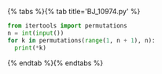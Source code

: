 {% tabs %}{% tab title='BJ_10974.py' %}

```py
from itertools import permutations
n = int(input())
for k in permutations(range(1, n + 1), n):
  print(*k)
```

{% endtab %}{% endtabs %}
